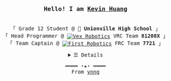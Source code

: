 <h3 align="center"><samp>Hello! I am <b><a rel="nofollow noopener noreferrer" target="_blank" href="https://www.ynng.ca">Kevin Huang</a></b></samp></h3>

<p align="center"><br>
  <samp>
    「 Grade 12 Student @ 🏫 <b>Unionville High School</b> 」<br>
    「 Head Programmer @ <a href="https://www.vex.com/competition"> <img align="center" alt="Vex Robotics" height = "16px" src = "https://raw.githubusercontent.com/Ynng/Ynng/master/vex.png"></a> VRC Team <b>81208X</b> 」<br>
    「 Team Captain @ <a href="https://www.firstinspires.org/robotics/frc"><img align="center" alt="First Robotics" height = "16px" src = "https://raw.githubusercontent.com/Ynng/Ynng/master/first.jpg"></a> FRC Team <b>7721</b> 」<br>
  </samp>
</p>

<details align="center">
   <summary> <samp>&#9776; Details</samp></summary>
   <p align="center">
   </br>
     <a href="https://github.com/ynng?tab=followers" target="_blank"><img alt="Followers" src="https://img.shields.io/badge/--000000?logo=RSS&logoColor=white"></a>
     <a href="https://github.com/ynng" target="_blank"><img alt="ynng" src="https://badges.pufler.dev/visits/ynng/ynng?logo=GitHub&label=visits&color=success&logoColor=white"/></a>
     <a href="https://github.com/ynng/ynng" target="_blank"><img alt="GitHub hits" src="https://img.shields.io/github/last-commit/ynng/ynng?label=profile%20updated"></a>
     <a href="https://www.ynng.ca/resume.pdf" target="_blank"><img alt="Resume" src="https://img.shields.io/badge/Resume-PDF-brightgreen"></a>
  </br>
  <img src="https://github-readme-stats.vercel.app/api?username=ynng&show_icons=true&hide_border=true&hide=issues&title_color=5391FE&icon_color=000000&text_color=555"></img></br>
    <samp>Contacts</samp><br>
    <img align="middle" height="24px" src="https://raw.githubusercontent.com/Ynng/Ynng/master/dmoj.png"/>
    <img align="middle" alt="Youtube Link" height = "24px" src = "https://raw.githubusercontent.com/Ynng/Ynng/master/youtube.png"/>
    <img align="middle" alt="Steam Link" height = "24px" src = "https://raw.githubusercontent.com/Ynng/Ynng/master/steam.png"/>
    <img align="middle" alt="Gmail" height = "24px" src = "https://raw.githubusercontent.com/Ynng/Ynng/master/gmail.png"/>
    <img align="middle" alt="LinkedIn Link" height = "24px" src = "https://raw.githubusercontent.com/Ynng/Ynng/master/linkedin.png"/>
    <img align="middle" alt="Instagram Link" height = "24px" src = "https://raw.githubusercontent.com/Ynng/Ynng/master/instagram.png"/>
    <img align="middle" alt="Anilist Link" height = "24px" src = "https://raw.githubusercontent.com/Ynng/Ynng/master/anilist.png"/>
    <img align="middle" alt="Score Saber (Beat Saber) Link" height = "24px" src = "https://raw.githubusercontent.com/Ynng/Ynng/master/beatsaber.png"/>
    </br>
    </br>
     
  </samp>
  </p>
</details>
<samp>
  <p align="center">
    ════ ⋆★⋆ ════<br>
    From <a href="https://github.com/ynng/ynng">ynng</a>
  </p>
</samp>
